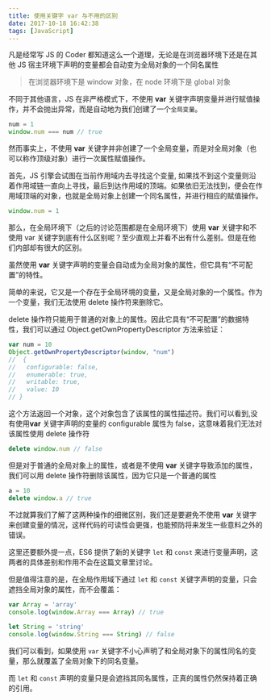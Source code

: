```yaml
---
title: 使用关键字 var 与不用的区别
date: 2017-10-18 16:42:38
tags: [JavaScript]
---
```


凡是经常写 JS 的 Coder 都知道这么一个道理，无论是在浏览器环境下还是在其他 JS 宿主环境下声明的变量都会自动变为全局对象的一个同名属性

> 在浏览器环境下是 window 对象，在 node 环境下是 global 对象

不同于其他语言，JS 在非严格模式下，不使用 **var** 关键字声明变量并进行赋值操作，并不会抛出异常，而是自动地为我们创建了一个`全局变量`。

``` javascript
num = 1
window.num === num // true
```

然而事实上，不使用 **var** 关键字并非创建了一个全局变量，而是对全局对象（也可以称作顶级对象）进行一次属性赋值操作。

首先，JS 引擎会试图在当前作用域内去寻找这个变量, 如果找不到这个变量则沿着作用域链一直向上寻找，最后到达作用域的顶端。如果依旧无法找到，便会在作用域顶端的对象，也就是全局对象上创建一个同名属性，并进行相应的赋值操作。

``` javascript
window.num = 1
```

那么，在全局环境下（之后的讨论范围都是在全局环境下）使用 **var** 关键字和不使用 var 关键字到底有什么区别呢？至少直观上并看不出有什么差别。但是在他们内部却有很大的区别。

虽然使用 **var** 关键字声明的变量会自动成为全局对象的属性，但它具有“不可配置”的特性。

简单的来说，它又是一个存在于全局环境的变量，又是全局对象的一个属性。作为一个变量，我们无法使用 delete 操作符来删除它。

delete 操作符只能用于普通的对象上的属性。因此它具有“不可配置”的数据特性，我们可以通过 Object.getOwnPropertyDescriptor 方法来验证：

``` javascript
var num = 10
Object.getOwnPropertyDescriptor(window, "num")
//  {
//   configurable: false,
//   enumerable: true,
//   writable: true,
//   value: 10
// }
```

这个方法返回一个对象，这个对象包含了该属性的属性描述符。我们可以看到,没有使用**var** 关键字声明的变量的 configurable 属性为 false，这意味着我们无法对该属性使用 delete 操作符

``` javascript
delete window.num // false
```

但是对于普通的全局对象上的属性，或者是不使用 **var** 关键字导致添加的属性，我们可以用 delete 操作符删除该属性，因为它只是一个普通的属性

``` javascript
a = 10
delete window.a // true
```

不过就算我们了解了这两种操作的细微区别，我们还是要避免不使用 **var** 关键字来创建变量的情况，这样代码的可读性会更强，也能预防将来发生一些意料之外的错误。

这里还要额外提一点，ES6 提供了新的关键字 `let` 和 `const` 来进行变量声明，这两者的具体差别和作用不会在这篇文章里讨论。

但是值得注意的是，在全局作用域下通过 `let` 和 `const` 关键字声明的变量，只会遮挡全局对象的属性，而不会覆盖：

``` javascript
var Array = 'array'
console.log(window.Array === Array) // true
 
let String = 'string'
console.log(window.String === String) // false
```
我们可以看到，如果使用 `var` 关键字不小心声明了和全局对象下的属性同名的变量，那么就覆盖了全局对象下的同名变量。

而 `let` 和 `const` 声明的变量只是会遮挡其同名属性，正真的属性仍然保持着正确的引用。